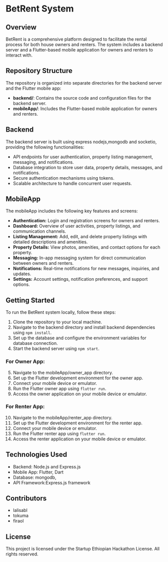 # BetRent System

## Overview

BetRent is a comprehensive platform designed to facilitate the rental process for both house owners and renters. The system includes a backend server and a Flutter-based mobile application for owners and renters to interact with.

## Repository Structure

The repository is organized into separate directories for the backend server and the Flutter mobile app:

- **backend/**: Contains the source code and configuration files for the backend server.
- **mobileApp/**: Includes the Flutter-based mobile application for owners and renters.

## Backend

The backend server is built using express nodejs,mongodb and socketio, providing the following functionalities:

- API endpoints for user authentication, property listing management, messaging, and notifications.
- Database integration to store user data, property details, messages, and notifications.
- Secure authentication mechanisms using tokens.
- Scalable architecture to handle concurrent user requests.

## MobileApp

The mobileApp  includes the following key features and screens:

- **Authentication:** Login and registration screens for owners and renters.
- **Dashboard:** Overview of user activities, property listings, and communication channels.
- **Listing Management:** Add, edit, and delete property listings with detailed descriptions and amenities.
- **Property Details:** View photos, amenities, and contact options for each property.
- **Messaging:** In-app messaging system for direct communication between owners and renters.
- **Notifications:** Real-time notifications for new messages, inquiries, and updates.
- **Settings:** Account settings, notification preferences, and support options.


## Getting Started

To run the BetRent system locally, follow these steps:

1. Clone the repository to your local machine.
2. Navigate to the backend directory and install backend dependencies using `npm install`.
3. Set up the database and configure the environment variables for database connection.
4. Start the backend server using `npm start`.

### For Owner App:

5. Navigate to the mobileApp/owner_app directory.
6. Set up the Flutter development environment for the owner app.
7. Connect your mobile device or emulator.
8. Run the Flutter owner app using `flutter run`.
9. Access the owner application on your mobile device or emulator.

### For Renter App:

10. Navigate to the mobileApp/renter_app directory.
11. Set up the Flutter development environment for the renter app.
12. Connect your mobile device or emulator.
13. Run the Flutter renter app using `flutter run`.
14. Access the renter application on your mobile device or emulator.


## Technologies Used

- Backend: Node.js and Express.js 
- Mobile App: Flutter, Dart
- Database: mongodb,
- API Framework:Express.js framework

## Contributors

- lalisabl
- tokuma
- firaol

## License

This project is licensed under the Startup Ethiopian Hackathon License. All rights reserved.
